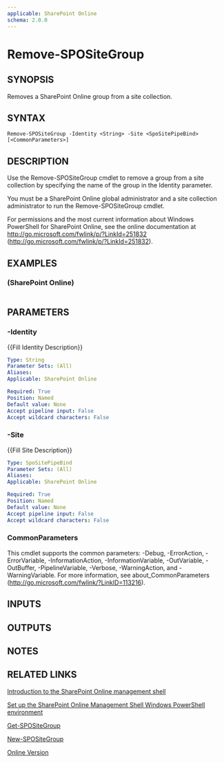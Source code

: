```yaml
---
applicable: SharePoint Online
schema: 2.0.0
---
```


# Remove-SPOSiteGroup

## SYNOPSIS
Removes a SharePoint Online group from a site collection.

## SYNTAX

```
Remove-SPOSiteGroup -Identity <String> -Site <SpoSitePipeBind> [<CommonParameters>]
```

## DESCRIPTION
Use the Remove-SPOSiteGroup cmdlet to remove a group from a site collection by specifying the name of the group in the Identity parameter.

You must be a SharePoint Online global administrator and a site collection administrator to run the Remove-SPOSiteGroup cmdlet.

For permissions and the most current information about Windows PowerShell for SharePoint Online, see the online documentation at http://go.microsoft.com/fwlink/p/?LinkId=251832 (http://go.microsoft.com/fwlink/p/?LinkId=251832).

## EXAMPLES

###   (SharePoint Online)
```

```

## PARAMETERS

### -Identity
{{Fill Identity Description}}

```yaml
Type: String
Parameter Sets: (All)
Aliases: 
Applicable: SharePoint Online

Required: True
Position: Named
Default value: None
Accept pipeline input: False
Accept wildcard characters: False
```

### -Site
{{Fill Site Description}}

```yaml
Type: SpoSitePipeBind
Parameter Sets: (All)
Aliases: 
Applicable: SharePoint Online

Required: True
Position: Named
Default value: None
Accept pipeline input: False
Accept wildcard characters: False
```

### CommonParameters
This cmdlet supports the common parameters: -Debug, -ErrorAction, -ErrorVariable, -InformationAction, -InformationVariable, -OutVariable, -OutBuffer, -PipelineVariable, -Verbose, -WarningAction, and -WarningVariable. For more information, see about_CommonParameters (http://go.microsoft.com/fwlink/?LinkID=113216).

## INPUTS

## OUTPUTS

## NOTES

## RELATED LINKS

[Introduction to the SharePoint Online management shell]()

[Set up the SharePoint Online Management Shell Windows PowerShell environment]()

[Get-SPOSiteGroup]()

[New-SPOSiteGroup]()

[Online Version](http://technet.microsoft.com/EN-US/library/56167666-fe94-41d7-b476-b687bfc61c22(Office.15).aspx)

